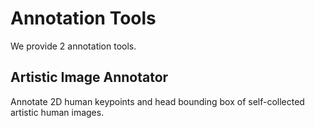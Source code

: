 # Annotation Tools
We provide 2 annotation tools.

## Artistic Image Annotator

Annotate 2D human keypoints and head bounding box of self-collected artistic human images.